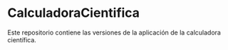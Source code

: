 # CalculadoraCientifica
Este repositorio contiene las versiones de la aplicación de la calculadora científica. 

